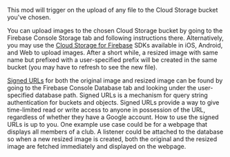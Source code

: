 This mod will trigger on the upload of any file to the Cloud Storage bucket you've chosen.

You can upload images to the chosen Cloud Storage bucket by going to the Firebase Console Storage tab and following instructions there. Alternatively, you may use the [Cloud Storage for Firebase](https://firebase.google.com/docs/storage/) SDKs available in iOS, Android, and Web to upload images. After a short while, a resized image with same name but prefixed with a user-specified prefix will be created in the same bucket (you may have to refresh to see the new file).

[Signed URLs](https://cloud.google.com/storage/docs/access-control/signed-urls) for both the original image and resized image can be found by going to the Firebase Console Database tab and looking under the user-specified database path. Signed URLs is a mechanism for query string authentication for buckets and objects. Signed URLs provide a way to give time-limited read or write access to anyone in possession of the URL, regardless of whether they have a Google account. How to use the signed URLs is up to you. One example use case could be for a webpage that displays all members of a club. A listener could be attached to the database so when a new resized image is created, both the original and the resized image are fetched immediately and displayed on the webpage.
